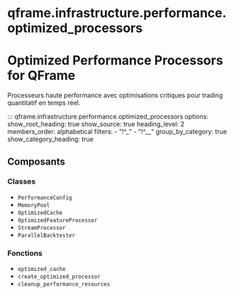 # qframe.infrastructure.performance.optimized_processors


Optimized Performance Processors for QFrame
==========================================

Processeurs haute performance avec optimisations critiques pour
trading quantitatif en temps réel.


::: qframe.infrastructure.performance.optimized_processors
    options:
      show_root_heading: true
      show_source: true
      heading_level: 2
      members_order: alphabetical
      filters:
        - "!^_"
        - "!^__"
      group_by_category: true
      show_category_heading: true

## Composants

### Classes

- `PerformanceConfig`
- `MemoryPool`
- `OptimizedCache`
- `OptimizedFeatureProcessor`
- `StreamProcessor`
- `ParallelBacktester`

### Fonctions

- `optimized_cache`
- `create_optimized_processor`
- `cleanup_performance_resources`

